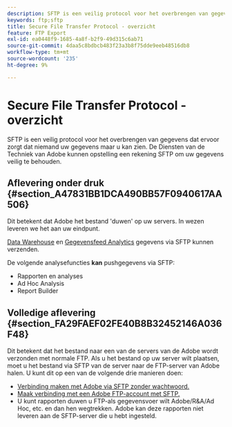 ```yaml
---
description: SFTP is een veilig protocol voor het overbrengen van gegevens dat ervoor zorgt dat niemand uw gegevens maar u kan zien. De Diensten van de Techniek van Adobe kunnen opstelling een rekening SFTP om uw gegevens veilig te behouden.
keywords: ftp;sftp
title: Secure File Transfer Protocol - overzicht
feature: FTP Export
exl-id: ea0448f9-1685-4a8f-b2f9-49d315c6ab71
source-git-commit: 4daa5c8bdbcb483f23a3b8f75dde9eeb48516db8
workflow-type: tm+mt
source-wordcount: '235'
ht-degree: 9%

---
```


# Secure File Transfer Protocol - overzicht

SFTP is een veilig protocol voor het overbrengen van gegevens dat ervoor zorgt dat niemand uw gegevens maar u kan zien. De Diensten van de Techniek van Adobe kunnen opstelling een rekening SFTP om uw gegevens veilig te behouden.

## Aflevering onder druk {#section_A47831BB1DCA490BB57F0940617AA506}

Dit betekent dat Adobe het bestand &#39;duwen&#39; op uw servers. In wezen leveren we het aan uw eindpunt.

[Data Warehouse](/help/export/ftp-and-sftp/c-sftp/ftp-sftp-dw.md) en [Gegevensfeed Analytics](https://experienceleague.adobe.com/docs/analytics/export/analytics-data-feed/data-feed-overview.html) gegevens via SFTP kunnen verzenden.

De volgende analysefuncties **kan** pushgegevens via SFTP:

* Rapporten en analyses
* Ad Hoc Analysis
* Report Builder

## Volledige aflevering {#section_FA29FAEF02FE40B8B32452146A036F48}

Dit betekent dat het bestand naar een van de servers van de Adobe wordt verzonden met normale FTP. Als u het bestand op uw server wilt plaatsen, moet u het bestand via SFTP van de server naar de FTP-server van Adobe halen. U kunt dit op een van de volgende drie manieren doen:

* [Verbinding maken met Adobe via SFTP zonder wachtwoord.](/help/export/ftp-and-sftp/c-sftp/ftp-sftp-cert-auth.md)
* [Maak verbinding met een Adobe FTP-account met SFTP.](/help/export/ftp-and-sftp/c-sftp/ftp-sftp-connect.md)
* U kunt rapporten duwen u FTP-als gegevensvoer wilt Adobe/R&amp;A/Ad Hoc, etc. en dan hen wegtrekken. Adobe kan deze rapporten niet leveren aan de SFTP-server die u hebt ingesteld.

